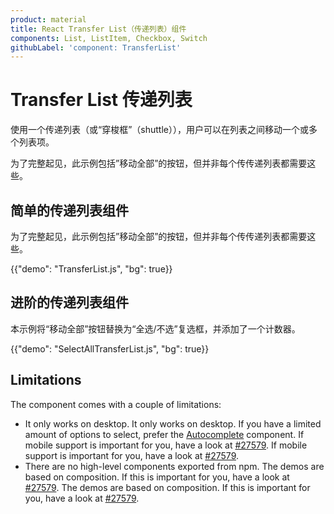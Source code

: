```yaml
---
product: material
title: React Transfer List（传递列表）组件
components: List, ListItem, Checkbox, Switch
githubLabel: 'component: TransferList'
---
```


# Transfer List 传递列表

<p class="description">使用一个传递列表（或“穿梭框”（shuttle）），用户可以在列表之间移动一个或多个列表项。</p>

为了完整起见，此示例包括”移动全部”的按钮，但并非每个传传递列表都需要这些。

## 简单的传递列表组件

为了完整起见，此示例包括”移动全部”的按钮，但并非每个传传递列表都需要这些。

{{"demo": "TransferList.js", "bg": true}}

## 进阶的传递列表组件

本示例将“移动全部”按钮替换为“全选/不选”复选框，并添加了一个计数器。

{{"demo": "SelectAllTransferList.js", "bg": true}}

## Limitations

The component comes with a couple of limitations:

- It only works on desktop. It only works on desktop. If you have a limited amount of options to select, prefer the [Autocomplete](/components/autocomplete/#multiple-values) component. If mobile support is important for you, have a look at [#27579](https://github.com/mui/material-ui/issues/27579). If mobile support is important for you, have a look at [#27579](https://github.com/mui/material-ui/issues/27579).
- There are no high-level components exported from npm. The demos are based on composition. If this is important for you, have a look at [#27579](https://github.com/mui/material-ui/issues/27579). The demos are based on composition. If this is important for you, have a look at [#27579](https://github.com/mui/material-ui/issues/27579).

